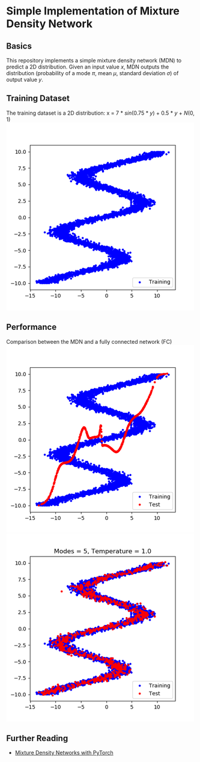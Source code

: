 # Simple Implementation of Mixture Density Network
## Basics
This repository implements a simple mixture density network (MDN) to predict a 2D distribution. Given an input value *x*, MDN outputs the distribution (probability of a mode *π*, mean *μ*, standard deviation *σ*) of output value *y*.
## Training Dataset
The training dataset is a 2D distribution: x = 7 \* *sin*(0.75 \* *y*) + 0.5 \* *y* + *N*(0, 1)
![Training Dataset](/stand%20alone%20implementation/MDN/Figures/Training%20and%20Test%20Samples/training_data.png "Training Dataset")
## Performance
Comparison between the MDN and a fully connected network (FC)
![FC](/stand%20alone%20implementation/MDN/Figures/Training%20and%20Test%20Samples/fc.png "FC") <!-- .element height="30%" width="30%" --> ![MDN](/stand%20alone%20implementation/MDN/Figures/Training%20and%20Test%20Samples/mdn_5.png "MDN") <!-- .element height="30%" width="30%" --> 


## Further Reading
- [Mixture Density Networks with PyTorch](https://github.com/hardmaru/pytorch_notebooks/blob/master/mixture_density_networks.ipynb)
